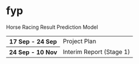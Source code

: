 # fyp
Horse Racing Result Prediction Model

<table>
    <tbody>
        <tr>
            <th>17 Sep - 24 Sep</th>
            <td>Project Plan</td>
        </tr>        
        <tr>
            <th>24 Sep - 10 Nov</th>
            <td>Interim Report (Stage 1)</td>
        </tr>
    </tbody>
</table>